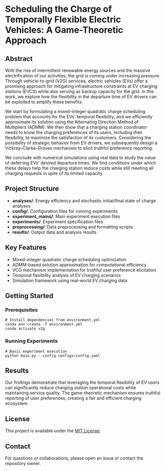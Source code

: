 # Scheduling the Charge of Temporally Flexible Electric Vehicles: A Game-Theoretic Approach

## Abstract

With the rise of intermittent renewable energy sources and the massive electrification of our activities, the grid is coming under increasing pressure. Through vehicle-to-grid (V2G) services, electric vehicles (EVs) offer a promising approach for mitigating infrastructure constraints at EV charging stations (EVCS) while also serving as backup capacity for the grid. In this work, we explore how the flexibility in the departure time of EV drivers can be exploited to amplify these benefits.

We start by formulating a mixed-integer quadratic charge scheduling problem that accounts for the EVs' temporal flexibility, and we efficiently approximate its solution using the Alternating Direction Method of Multipliers (ADMM). We then show that a charging station coordinator needs to know the charging preferences of its users, including their flexibility, to maximize the satisfaction of its customers. Considering the possibility of strategic behavior from EV drivers, we subsequently design a Vickrey–Clarke–Groves mechanism to elicit truthful preference reporting.

We conclude with numerical simulations using real data to study the value of deferring EVs' desired departure times. We find conditions under which these delays help the charging station reduce costs while still meeting all charging requests in spite of its limited capacity.

## Project Structure

- **analyses/**: Energy efficiency and stochastic initial/final state of charge analyses
- **config/**: Configuration files for running experiments
- **experiment_mains/**: Main experiment execution files
- **experiments/**: Experiment specification files
- **preprocessing/**: Data preprocessing and formatting scripts
- **results/**: Output data and analysis results

## Key Features

- Mixed-integer quadratic charge scheduling optimization
- ADMM-based solution approximation for computational efficiency
- VCG mechanism implementation for truthful user preference elicitation
- Temporal flexibility analysis of EV charging scenarios
- Simulation framework using real-world EV charging data

## Getting Started

### Prerequisites
```
# Install dependencies from environment.yml
conda env create -f environment.yml
conda activate v2g
```

### Running Experiments
```
# Basic experiment execution
python main.py --config configs/config.yaml
```

## Results
Our findings demonstrate that leveraging the temporal flexibility of EV users can significantly reduce charging station operational costs while maintaining service quality. The game-theoretic mechanism ensures truthful reporting of user preferences, creating a fair and efficient charging ecosystem.

## License
This project is available under the [MIT License](LICENSE).

## Contact

For questions or collaborations, please open an issue or contact the repository owner.
